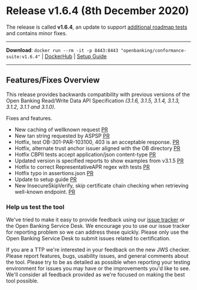 # Release v1.6.4 (8th December 2020)

The release is called **v1.6.4**, an update to support [additional roadmap tests](https://openbanking.atlassian.net/wiki/spaces/DZ/pages/1564083551/OBIE+Functional+Conformance+Tool+Roadmap) and contains minor fixes.

---
**Download**: `docker run --rm -it -p 8443:8443 "openbanking/conformance-suite:v1.6.4"` | [DockerHub](https://hub.docker.com/r/openbanking/conformance-suite) | [Setup Guide](https://github.com/OpenBankingUK/conformance-suite/blob/develop/docs/setup-guide.md)

---

## Features/Fixes Overview

This release provides backwards compatibility with previous versions of the Open Banking Read/Write Data API Specification *(3.1.6, 3.1.5, 3.1.4, 3.1.3, 3.1.2, 3.1.1 and 3.1.0)*.

Fixes and features.

* New caching of wellknown request [PR](https://bitbucket.org/openbankingteam/conformance-suite/pull-requests/579)
* New tan string requested by ASPSP [PR](https://bitbucket.org/openbankingteam/conformance-suite/pull-requests/578)
* Hotfix, test OB-301-PAR-103100, 403 is an acceptable response. [PR](https://bitbucket.org/openbankingteam/conformance-suite/pull-requests/576)
* Hotfix, alternate trust anchor issuer aligned with the OB directory [PR](https://bitbucket.org/openbankingteam/conformance-suite/pull-requests/578)
* Hotfix CBPII tests accept application/json content-type [PR](https://bitbucket.org/openbankingteam/conformance-suite/pull-requests/580)
* Updated version is specified reports to show examples from v3.1.5 [PR](https://bitbucket.org/openbankingteam/conformance-suite/pull-requests/567)
* Hotfix to correct RepresentativeAPR regex with tests [PR](https://bitbucket.org/openbankingteam/conformance-suite/pull-requests/577)
* Hotfix typo in assertions.json [PR](https://bitbucket.org/openbankingteam/conformance-suite/pull-requests/574)
* Update to setup guide [PR](https://bitbucket.org/openbankingteam/conformance-suite/pull-requests/575)
* New InsecureSkipVerify, skip certificate chain checking when retrieving well-known endpoint. [PR](https://bitbucket.org/openbankingteam/conformance-suite/pull-requests/564)

### Help us test the tool

We've tried to make it easy to provide feedback using our [issue tracker](https://bitbucket.org/openbankingteam/conformance-suite/issues?status=new&status=open) or the Open Banking Service Desk. We encourage you to use our issue tracker for reporting problem so we can address these quickly. Please only use the Open Banking Service Desk to submit issues related to certification.

If you are a TTP we're interested in your feedback on the new JWS checker. Please report features, bugs, usability issues, and general comments about the tool. Please try to be as detailed as possible when reporting your testing environment for issues you may have or the improvements you'd like to see. We'll consider all feedback provided as we're focused on making the best tool possible.